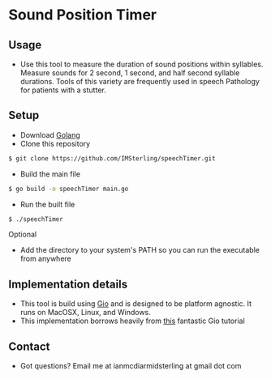 # Sound Position Timer

## Usage
* Use this tool to measure the duration of sound positions within syllables. Measure sounds for 2 second, 1 second, and half second syllable durations. Tools of this variety are frequently used in speech Pathology for patients with a stutter. 

## Setup 
* Download [Golang](https://go.dev)
* Clone this repository
```bash
$ git clone https://github.com/IMSterling/speechTimer.git
```
* Build the main file
```bash
$ go build -o speechTimer main.go
```
* Run the built file
```bash
$ ./speechTimer
``` 

Optional
* Add the directory to your system's PATH so you can run the executable from anywhere

## Implementation details

* This tool is build using [Gio](https://gioui.org/) and is designed to be platform agnostic. It runs on MacOSX, Linux, and Windows. 
* This implementation borrows heavily from [this](https://jonegil.github.io/gui-with-gio/egg_timer/) fantastic Gio tutorial 

## Contact 
* Got questions? Email me at ianmcdiarmidsterling at gmail dot com
